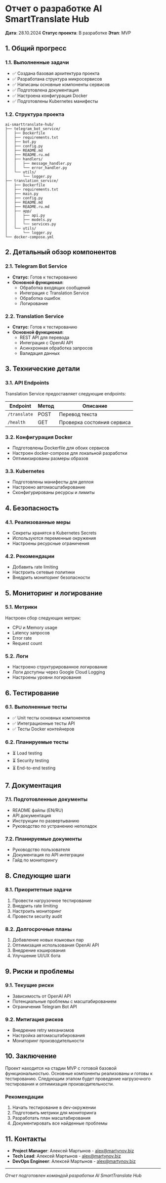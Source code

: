 # Отчет о разработке AI SmartTranslate Hub
**Дата**: 28.10.2024
**Статус проекта**: В разработке
**Этап**: MVP

## 1. Общий прогресс

### 1.1. Выполненные задачи
- ✅ Создана базовая архитектура проекта
- ✅ Разработана структура микросервисов
- ✅ Написаны основные компоненты сервисов
- ✅ Подготовлена документация
- ✅ Настроена конфигурация Docker
- ✅ Подготовлены Kubernetes манифесты

### 1.2. Структура проекта
```
ai-smarttranslate-hub/
├── telegram_bot_service/
│   ├── Dockerfile
│   ├── requirements.txt
│   ├── bot.py
│   ├── config.py
│   ├── README.md
│   ├── README.ru.md
│   ├── handlers/
│   │   ├── message_handler.py
│   │   └── error_handler.py
│   └── utils/
│       └── logger.py
├── translation_service/
│   ├── Dockerfile
│   ├── requirements.txt
│   ├── main.py
│   ├── config.py
│   ├── README.md
│   ├── README.ru.md
│   ├── app/
│   │   ├── api.py
│   │   ├── models.py
│   │   └── services.py
│   └── utils/
│       └── logger.py
└── docker-compose.yml
```

## 2. Детальный обзор компонентов

### 2.1. Telegram Bot Service
- **Статус**: Готов к тестированию
- **Основной функционал**:
  - Обработка входящих сообщений
  - Интеграция с Translation Service
  - Обработка ошибок
  - Логирование

### 2.2. Translation Service
- **Статус**: Готов к тестированию
- **Основной функционал**:
  - REST API для перевода
  - Интеграция с OpenAI API
  - Асинхронная обработка запросов
  - Валидация данных

## 3. Технические детали

### 3.1. API Endpoints
Translation Service предоставляет следующие endpoints:

| Endpoint | Метод | Описание |
|----------|--------|-----------|
| `/translate` | POST | Перевод текста |
| `/health` | GET | Проверка состояния сервиса |

### 3.2. Конфигурация Docker
- Подготовлены Dockerfile для обоих сервисов
- Настроен docker-compose для локальной разработки
- Оптимизированы размеры образов

### 3.3. Kubernetes
- Подготовлены манифесты для деплоя
- Настроено автомасштабирование
- Сконфигурированы ресурсы и лимиты

## 4. Безопасность

### 4.1. Реализованные меры
- Секреты хранятся в Kubernetes Secrets
- Используются переменные окружения
- Настроены ресурсные ограничения

### 4.2. Рекомендации
- Добавить rate limiting
- Настроить сетевые политики
- Внедрить мониторинг безопасности

## 5. Мониторинг и логирование

### 5.1. Метрики
Настроен сбор следующих метрик:
- CPU и Memory usage
- Latency запросов
- Error rate
- Request count

### 5.2. Логи
- Настроено структурированное логирование
- Логи доступны через Google Cloud Logging
- Настроены уровни логирования

## 6. Тестирование

### 6.1. Выполненные тесты
- ✅ Unit тесты основных компонентов
- ✅ Интеграционные тесты API
- ✅ Тесты Docker контейнеров

### 6.2. Планируемые тесты
- ⏳ Load testing
- ⏳ Security testing
- ⏳ End-to-end testing

## 7. Документация

### 7.1. Подготовленные документы
- README файлы (EN/RU)
- API документация
- Инструкции по развертыванию
- Руководство по устранению неполадок

### 7.2. Планируемые документы
- Руководство пользователя
- Документация по API интеграции
- Гайд по мониторингу

## 8. Следующие шаги

### 8.1. Приоритетные задачи
1. Провести нагрузочное тестирование
2. Внедрить rate limiting
3. Настроить мониторинг
4. Провести security audit

### 8.2. Долгосрочные планы
1. Добавление новых языковых пар
2. Оптимизация использования OpenAI API
3. Внедрение кэширования
4. Улучшение UI/UX бота

## 9. Риски и проблемы

### 9.1. Текущие риски
- Зависимость от OpenAI API
- Потенциальные проблемы с масштабированием
- Ограничения Telegram Bot API

### 9.2. Митигация рисков
- Внедрение retry механизмов
- Настройка автомасштабирования
- Мониторинг производительности

## 10. Заключение

Проект находится на стадии MVP с готовой базовой функциональностью. Основные компоненты реализованы и готовы к тестированию. Следующим этапом будет проведение нагрузочного тестирования и оптимизация производительности.

### Рекомендации
1. Начать тестирование в dev-окружении
2. Подготовить метрики для мониторинга
3. Разработать план масштабирования
4. Документировать все найденные проблемы

## 11. Контакты

- **Project Manager**: Алексей Мартынов - alex@martynov.biz
- **Tech Lead**: Алексей Мартынов - alex@martynov.biz
- **DevOps Engineer**: Алексей Мартынов - alex@martynov.biz

---

*Отчет подготовлен командой разработки AI SmartTranslate Hub* 